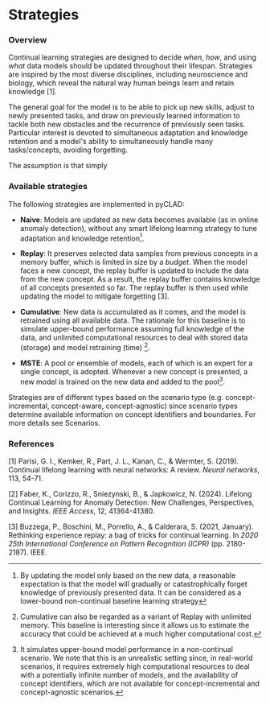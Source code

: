 # Strategies

### Overview 

Continual learning strategies are designed to decide *when*, *how*, and using *what* data models should be updated throughout their lifespan. Strategies are inspired by the most diverse disciplines, including neuroscience and biology, which reveal the natural way human beings learn and retain knowledge [1].

The general goal for the model is to be able to pick up new skills, adjust to newly presented tasks, and draw on previously learned information to tackle both new obstacles and the recurrence of previously seen tasks.
Particular interest is devoted to simultaneous adaptation and knowledge retention and a model's ability to simultaneously handle many tasks/concepts, avoiding forgetting. 

The assumption is that simply 

### Available strategies
The following strategies are implemented in pyCLAD:

- **Naive**: Models are updated as new data becomes available (as in online anomaly detection), without any smart lifelong learning strategy to tune adaptation and knowledge retention[^3].
[^3]: By updating the model only based on the new data, a reasonable expectation is that the model will gradually or catastrophically forget knowledge of previously presented data. It can be considered as a lower-bound non-continual baseline learning strategy

- **Replay**: It preserves selected data samples from previous concepts in a memory buffer, which is limited in size by a *budget*. When the model faces a new concept, the replay buffer is updated to include the data from the new concept. As a result, the replay buffer contains knowledge of all concepts presented so far. The replay buffer is then used while updating the model to mitigate forgetting [3]. 

- **Cumulative**: New data is accumulated as it comes, and the model is retrained using all available data. The rationale for this baseline is to simulate upper-bound performance assuming full knowledge of the data, and unlimited computational resources to deal with stored data (storage) and model retraining (time) [^1]. 
[^1]: Cumulative can also be regarded as a variant of Replay with unlimited memory. This baseline is interesting since it allows us to estimate the accuracy that could be achieved at a much higher computational cost.

- **MSTE**: A pool or ensemble of models, each of which is an expert for a single concept, is adopted. Whenever a new concept is presented, a new model is trained on the new data and added to the pool[^2].
[^2]: It simulates upper-bound model performance in a non-continual scenario. We note that this is an unrealistic setting since, in real-world scenarios, it requires extremely high computational resources to deal with a potentially infinite number of models, and the availability of concept identifiers, which are not available for concept-incremental and concept-agnostic scenarios.

Strategies are of different types based on the scenario type (e.g. concept-incremental, concept-aware, concept-agnostic) since scenario types determine available information on concept identifiers and boundaries. For more details see Scenarios.


### References

[1] Parisi, G. I., Kemker, R., Part, J. L., Kanan, C., & Wermter, S. (2019). Continual lifelong learning with neural networks: A review. *Neural networks*, 113, 54-71.

[2] Faber, K., Corizzo, R., Sniezynski, B., & Japkowicz, N. (2024). Lifelong Continual Learning for Anomaly Detection: New Challenges, Perspectives, and Insights. *IEEE Access*, 12, 41364-41380.

[3] Buzzega, P., Boschini, M., Porrello, A., & Calderara, S. (2021, January). Rethinking experience replay: a bag of tricks for continual learning. In *2020 25th International Conference on Pattern Recognition (ICPR)* (pp. 2180-2187). IEEE.